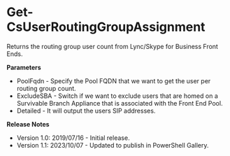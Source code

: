 # Get-CsUserRoutingGroupAssignment

Returns the routing group user count from Lync/Skype for Business Front Ends. 

<b>Parameters</b>
<ul>
    <li>PoolFqdn - Specify the Pool FQDN that we want to get the user per routing group count.</li>
    <li>ExcludeSBA - Switch if we want to exclude users that are homed on a Survivable Branch Appliance that is associated with the Front End Pool.</li>
    <li>Detailed - It will output the users SIP addresses.</li>
</ul>
<b>Release Notes</b>
<ul>
    <li>Version 1.0: 2019/07/16 - Initial release.</li>
    <li>Version 1.1: 2023/10/07 - Updated to publish in PowerShell Gallery.</li>
</ul>